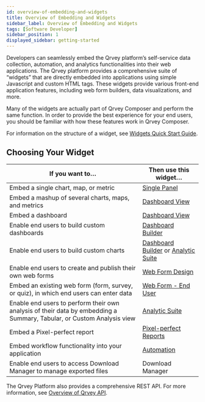 ```yaml
---
id: overview-of-embedding-and-widgets
title: Overview of Embedding and Widgets
sidebar_label: Overview of Embedding and Widgets
tags: [Software Developer]
sidebar_position: 1
displayed_sidebar: getting-started
---
```


<div style={{textAlign: "justify"}}>

Developers can seamlessly embed the Qrvey platform’s self-service data collection, automation, and analytics functionalities into their web applications. The Qrvey platform provides a comprehensive suite of “widgets” that are directly embedded into applications using simple Javascript and custom HTML tags. These widgets provide various front-end application features, including web form builders, data visualizations, and more.

Many of the widgets are actually part of Qrvey Composer and perform the same function. In order to provide the best experience for your end users, you should be familiar with how these features work in Qrvey Composer.

For information on the structure of a widget, see [Widgets Quick Start Guide](../04-Embedding%20Qrvey%20Widgets/widget-quick-start-guide.md). 

## Choosing Your Widget

| If you want to… | Then use this widget… |
| --------------- | --------------------- |
| Embed a single chart, map, or metric | [Single Panel](../04-Embedding%20Qrvey%20Widgets/05-Widgets/single-panel.md) |
| Embed a mashup of several charts, maps, and metrics | [Dashboard View](../04-Embedding%20Qrvey%20Widgets/05-Widgets/dashboard-view.md) |
| Embed a dashboard | [Dashboard View](../04-Embedding%20Qrvey%20Widgets/05-Widgets/dashboard-view.md) |
| Enable end users to build custom dashboards | [Dashboard Builder](../04-Embedding%20Qrvey%20Widgets/05-Widgets/dashboard-builder.md) |
| Enable end users to build custom charts | [Dashboard Builder](../04-Embedding%20Qrvey%20Widgets/05-Widgets/dashboard-builder.md) or [Analytic Suite](../04-Embedding%20Qrvey%20Widgets/05-Widgets/analytic-suite.md) |
| Enable end users to create and publish their own web forms | [Web Form Design](../04-Embedding%20Qrvey%20Widgets/05-Widgets/web-forms.md) |
| Embed an existing web form (form, survey, or quiz), in which end users can enter data | [Web Form - End User](../04-Embedding%20Qrvey%20Widgets/05-Widgets/web-form-end-user.md) |
| Enable end users to perform their own analysis of their data by embedding a Summary, Tabular, or Custom Analysis view | [Analytic Suite](../04-Embedding%20Qrvey%20Widgets/05-Widgets/analytic-suite.md) |
| Embed a Pixel-perfect report | [Pixel-perfect Reports](../04-Embedding%20Qrvey%20Widgets/05-Widgets/pixel-perfect-reports.md) |
| Embed workflow functionality into your application | [Automation](../04-Embedding%20Qrvey%20Widgets/05-Widgets/automation-widget.md) |
| Enable end users to access Download Manager to manage exported files | Download Manager |



The Qrvey Platform also provides a comprehensive REST API. For more information, see [Overview of Qrvey API](../06-Working%20with%20Qrvey%20APIs/overview-of-qrvey-api.md).
</div>